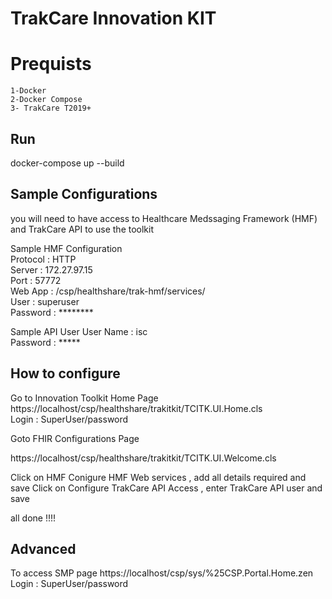# TrakCare Innovation KIT
# Prequists 

	1-Docker
	2-Docker Compose
	3- TrakCare T2019+
	
## Run

docker-compose up --build

## Sample Configurations

you will need to have access to Healthcare Medssaging Framework (HMF) and TrakCare API to use the toolkit 

Sample HMF Configuration \
	Protocol	: HTTP \
	Server 		: 172.27.97.15 \
	Port 		: 57772 \
	Web App 	: /csp/healthshare/trak-hmf/services/ \
	User 		: superuser \
	Password	: ********	
	
Sample API User 
	User Name 	: isc \
	Password	: ***** 

## How to configure

Go to Innovation Toolkit Home Page\
https://localhost/csp/healthshare/trakitkit/TCITK.UI.Home.cls \
Login : SuperUser/password

Goto FHIR Configurations Page 

https://localhost/csp/healthshare/trakitkit/TCITK.UI.Welcome.cls

Click on HMF Conigure HMF Web services , add all details required and save 
Click on Configure TrakCare API Access , enter TrakCare API user and save 

all done !!!!






## Advanced

To access SMP page 
https://localhost/csp/sys/%25CSP.Portal.Home.zen
Login : SuperUser/password


